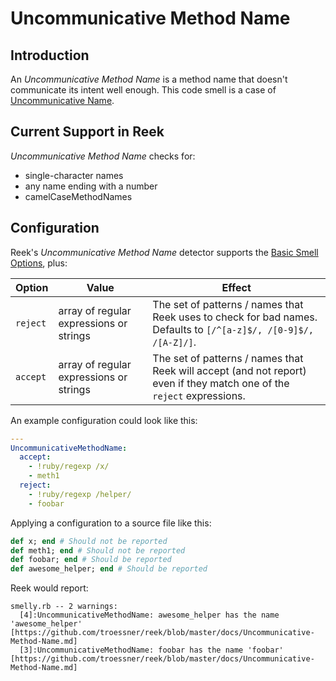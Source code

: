 # Uncommunicative Method Name

## Introduction

An _Uncommunicative Method Name_ is a method name that doesn't communicate its
intent well enough. This code smell is a case of
[Uncommunicative Name](Uncommunicative-Name.md).

## Current Support in Reek

_Uncommunicative Method Name_ checks for:

* single-character names
* any name ending with a number
* camelCaseMethodNames

## Configuration

Reek's _Uncommunicative Method Name_ detector supports the
[Basic Smell Options](Basic-Smell-Options.md), plus:

| Option         | Value       | Effect  |
| ---------------|-------------|---------|
| `reject` | array of regular expressions or strings | The set of patterns / names that Reek uses to check for bad names. Defaults to `[/^[a-z]$/, /[0-9]$/, /[A-Z]/]`. |
| `accept` | array of regular expressions or strings | The set of patterns / names that Reek will accept (and not report) even if they match one of the `reject` expressions. |

An example configuration could look like this:

```Yaml
---
UncommunicativeMethodName:
  accept:
    - !ruby/regexp /x/
    - meth1
  reject:
    - !ruby/regexp /helper/
    - foobar
```

Applying a configuration to a source file like this:

```Ruby
def x; end # Should not be reported
def meth1; end # Should not be reported
def foobar; end # Should be reported
def awesome_helper; end # Should be reported
```

Reek would report:

```
smelly.rb -- 2 warnings:
  [4]:UncommunicativeMethodName: awesome_helper has the name 'awesome_helper' [https://github.com/troessner/reek/blob/master/docs/Uncommunicative-Method-Name.md]
  [3]:UncommunicativeMethodName: foobar has the name 'foobar' [https://github.com/troessner/reek/blob/master/docs/Uncommunicative-Method-Name.md]
```
